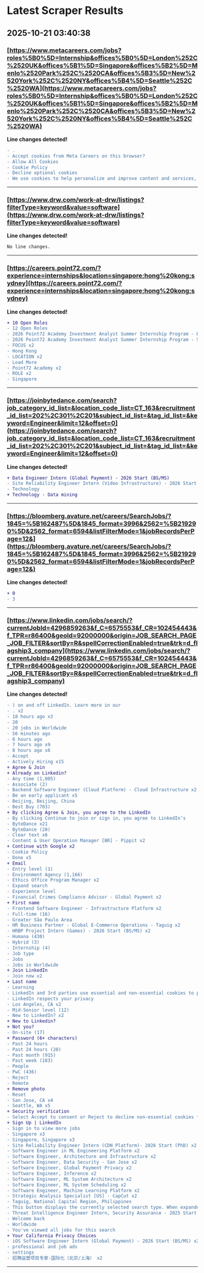 # Latest Scraper Results

## 2025-10-21 03:40:38

### [https://www.metacareers.com/jobs?roles%5B0%5D=Internship&offices%5B0%5D=London%252C%2520UK&offices%5B1%5D=Singapore&offices%5B2%5D=Menlo%2520Park%252C%2520CA&offices%5B3%5D=New%2520York%252C%2520NY&offices%5B4%5D=Seattle%252C%2520WA](https://www.metacareers.com/jobs?roles%5B0%5D=Internship&offices%5B0%5D=London%252C%2520UK&offices%5B1%5D=Singapore&offices%5B2%5D=Menlo%2520Park%252C%2520CA&offices%5B3%5D=New%2520York%252C%2520NY&offices%5B4%5D=Seattle%252C%2520WA)

**Line changes detected!**

```diff
- .
- Accept cookies from Meta Careers on this browser?
- Allow All Cookies
- Cookie Policy
- Decline optional cookies
- We use cookies to help personalize and improve content and services, serve relevant ads and provide a safer experience. You can review your cookie controls at any time. Learn more about cookie uses and controls in our
```

---
### [https://www.drw.com/work-at-drw/listings?filterType=keyword&value=software](https://www.drw.com/work-at-drw/listings?filterType=keyword&value=software)

**Line changes detected!**

```diff
No line changes.
```

---
### [https://careers.point72.com/?experience=internships&location=singapore;hong%20kong;sydney](https://careers.point72.com/?experience=internships&location=singapore;hong%20kong;sydney)

**Line changes detected!**

```diff
+ 10 Open Roles
- 12 Open Roles
- 2026 Point72 Academy Investment Analyst Summer Internship Program - Hong Kong
- 2026 Point72 Academy Investment Analyst Summer Internship Program - Singapore
- FOCUS x2
- Hong Kong
- LOCATION x2
- Load More
- Point72 Academy x2
- ROLE x2
- Singapore
```

---
### [https://joinbytedance.com/search?job_category_id_list=&location_code_list=CT_163&recruitment_id_list=202%2C301%2C201&subject_id_list=&tag_id_list=&keyword=Engineer&limit=12&offset=0](https://joinbytedance.com/search?job_category_id_list=&location_code_list=CT_163&recruitment_id_list=202%2C301%2C201&subject_id_list=&tag_id_list=&keyword=Engineer&limit=12&offset=0)

**Line changes detected!**

```diff
+ Data Engineer Intern (Global Payment) - 2026 Start (BS/MS)
- Site Reliability Engineer Intern (Video Infrastructure) - 2026 Start (BS/MS)
- Technology
+ Technology - Data mining
```

---
### [https://bloomberg.avature.net/careers/SearchJobs/?1845=%5B162487%5D&1845_format=3996&2562=%5B219290%5D&2562_format=6594&listFilterMode=1&jobRecordsPerPage=12&](https://bloomberg.avature.net/careers/SearchJobs/?1845=%5B162487%5D&1845_format=3996&2562=%5B219290%5D&2562_format=6594&listFilterMode=1&jobRecordsPerPage=12&)

**Line changes detected!**

```diff
+ 0
- 3
```

---
### [https://www.linkedin.com/jobs/search/?currentJobId=4296859263&f_C=6575553&f_CR=102454443&f_TPR=r86400&geoId=92000000&origin=JOB_SEARCH_PAGE_JOB_FILTER&sortBy=R&spellCorrectionEnabled=true&trk=d_flagship3_company](https://www.linkedin.com/jobs/search/?currentJobId=4296859263&f_C=6575553&f_CR=102454443&f_TPR=r86400&geoId=92000000&origin=JOB_SEARCH_PAGE_JOB_FILTER&sortBy=R&spellCorrectionEnabled=true&trk=d_flagship3_company)

**Line changes detected!**

```diff
- ) on and off LinkedIn. Learn more in our
- . x2
- 18 hours ago x3
- 20
- 20 jobs in Worldwide
- 56 minutes ago
- 6 hours ago
- 7 hours ago x9
- 8 hours ago x6
- Accept
- Actively Hiring x15
+ Agree & Join
+ Already on Linkedin?
- Any time (1,005)
- Associate (2)
- Backend Software Engineer (Cloud Platform) - Cloud Infrastructure x2
- Be an early applicant x5
- Beijing, Beijing, China
- Best Buy (703)
+ By clicking Agree & Join, you agree to the LinkedIn
- By clicking Continue to join or sign in, you agree to LinkedIn’s
- ByteDance x21
- ByteDance (20)
- Clear text x6
- Content & User Operation Manager [BR] - Pippit x2
+ Continue with Google x2
- Cookie Policy
- Done x5
+ Email
- Entry level (1)
- Environment Agency (1,166)
- Ethics Office Program Manager x2
- Expand search
- Experience level
- Financial Crimes Compliance Advisor - Global Payment x2
+ First name
- Frontend Software Engineer - Infrastructure Platform x2
- Full-time (16)
- Greater São Paulo Area
- HR Business Partner - Global E-Commerce Operations - Taguig x2
- HRBP Project Intern (Games) - 2026 Start (BS/MS) x2
- Humana (430)
- Hybrid (3)
- Internship (4)
- Job type
- Jobs
- Jobs in Worldwide
+ Join LinkedIn
- Join now x2
+ Last name
- Learning
- LinkedIn and 3rd parties use essential and non-essential cookies to provide, secure, analyze and improve our Services, and to show you relevant ads (including
- LinkedIn respects your privacy
- Los Angeles, CA x2
- Mid-Senior level (12)
- New to LinkedIn? x2
+ New to Linkedin?
+ Not you?
- On-site (17)
+ Password (6+ characters)
- Past 24 hours
- Past 24 hours (20)
- Past month (915)
- Past week (183)
- People
- PwC (436)
- Reject
- Remote
+ Remove photo
- Reset
- San Jose, CA x4
- Seattle, WA x5
+ Security verification
- Select Accept to consent or Reject to decline non-essential cookies for this use. You can update your choices at any time in your
+ Sign Up | LinkedIn
- Sign in to view more jobs
- Singapore x3
- Singapore, Singapore x3
- Site Reliability Engineer Intern (CDN Platform)- 2026 Start (PhD) x2
- Software Engineer in ML Engineering Platform x2
- Software Engineer, Architecture and Infrastructure x2
- Software Engineer, Data Security - San Jose x2
- Software Engineer, Global Payment Privacy x2
- Software Engineer, Inference x2
- Software Engineer, ML System Architecture x2
- Software Engineer, ML System Scheduling x2
- Software Engineer, Machine Learning Platform x2
- Strategic Analysis Specialist [US] - CapCut x2
- Taguig, National Capital Region, Philippines
- This button displays the currently selected search type. When expanded it provides a list of search options that will switch the search inputs to match the current selection.
- Threat Intelligence Engineer Intern, Security Assurance - 2025 Start x2
- Welcome back
- Worldwide
- You've viewed all jobs for this search
+ Your California Privacy Choices
- iOS Software Engineer Intern (Global Payment) - 2026 Start (BS/MS) x2
- professional and job ads
- settings
- 招聘运营项目专家-国际化（北京/上海） x2
```

---
